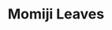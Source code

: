 ---
image_path: /images/photography/J-06.jpg
title: Momiji Leaves
caption: Momiji leaves are common in Japan.
order: 11
---
